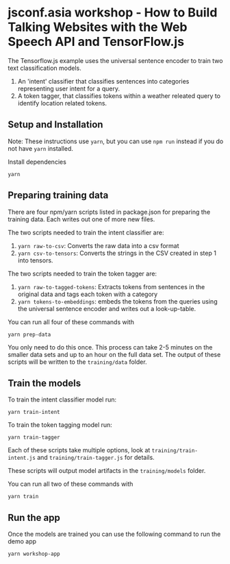 # jsconf.asia workshop - How to Build Talking Websites with the Web Speech API and TensorFlow.js

The Tensorflow.js example uses the universal sentence encoder to train two text classification models.

1. An 'intent' classifier that classifies sentences into categories representing
user intent for a query.
2. A token tagger, that classifies tokens within a weather releated query to
identify location related tokens.

## Setup and Installation

Note: These instructions use `yarn`, but you can use `npm run` instead if you
do not have `yarn` installed.

Install dependencies

```
yarn
```

## Preparing training data

There are four npm/yarn scripts listed in package.json for preparing the training data. Each writes out one of more new files.

The two scripts needed to train the intent classifier are:

1. `yarn raw-to-csv`: Converts the raw data into a csv format
2. `yarn csv-to-tensors`: Converts the strings in the CSV created in step 1 into tensors.

The two scripts needed to train the token tagger are:

1. `yarn raw-to-tagged-tokens`: Extracts tokens from sentences in the original data and tags each token with a category
2. `yarn tokens-to-embeddings`: embeds the tokens from the queries using the universal sentence encoder and writes out a look-up-table.

You can run all four of these commands with

```
yarn prep-data
```

You only need to do this once. This process can take 2-5 minutes on the smaller data sets and up to an hour on the full data set. The output of these scripts will be written to the `training/data` folder.

## Train the models

To train the intent classifier model run:

```
yarn train-intent
```

To train the token tagging model run:

```
yarn train-tagger
```

Each of these scripts take multiple options, look at `training/train-intent.js` and `training/train-tagger.js` for details.

These scripts will output model artifacts in the `training/models` folder.

You can run all two of these commands with

```
yarn train
```

## Run the app

Once the models are trained you can use the following command to run the demo app

```
yarn workshop-app
```
